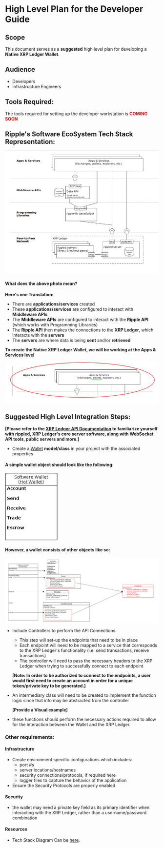 # High Level Plan for the Developer Guide

## Scope
This document serves as a **suggested** high level plan for developing a **Native XRP Ledger Wallet**.

## Audience
- Developers
- Infrastructure Engineers

## Tools Required:
The tools required for setting up the developer workstation is <span style="color:red;">**COMING SOON**</span>

## Ripple's Software EcoSystem Tech Stack Representation:


![alt text](/XRP-Ledger-Wallet-Documentation/resources/visuals/xrp-tech-stack-level.png)

#### What does the above photo mean?
**Here's one Translation:**
- There are **applications/services** created 
- These **applications/services** are configured to interact with **Middleware APIs** 
- The **Middleware APIs** are configured to interact with the **Ripple API** (which works with Programming Libraries)
- The **Ripple API** then makes the connections to the **XRP Ledger**, which interacts with the **servers**
- The **servers** are where data is being **sent** and/or **retrieved**

**To create the Native XRP Ledger Wallet, we will be working at the Apps & Services level**

![](/XRP-Ledger-Wallet-Documentation/resources/visuals/application-level.png)


## Suggested High Level Integration Steps:
**[Please refer to the [XRP Ledger API Documentation](https://xrpl.org/get-started-with-the-rippled-api.html) to 
familiarize yourself with [rippled](https://xrpl.org/the-rippled-server.html), **XRP Ledger's core server software**, along 
with WebSocket API tools, public servers and more.]**
- Create a [Wallet](/XRP-Ledger-Wallet-Documentation/concepts/what-is-a-wallet.md) **model/class** in your project with the associated properties
 
    
#### A simple wallet object should look like the following:

![](/XRP-Ledger-Wallet-Documentation/resources/visuals/Software-Wallet-Object.png)

#### However, a wallet consists of other objects like so:
![](/XRP-Ledger-Wallet-Documentation/resources/visuals/wallet-payment-updated.png)



-  Include Controllers to perform the API Connections
    - This step will set-up the endpoints that need to be in place
    - Each endpoint will need to be mapped to a service that corresponds to the XRP Ledger's functionality (i.e. send transactions, receive transactions)
    - The controller will need to pass the necessary headers to the XRP Ledger when trying to successfully connect to each endpoint
   
   **[Note: In order to be authorized to connect to the endpoints, a user would first need to create an account in order for a 
    unique token/private key to be generated.]** 

- An intermediary class will need to be created to implement the function logic since that info may be abstracted from the controller
  
  **[Provide a Visual example]**
- these functions should perform the necessary actions required to allow for the interaction between the Wallet and the XRP Ledger.

### Other requirements:
#### Infrastructure
- Create environment specific configurations which includes:
  - port #s
  - server locations/hostnames
  - security connections/protocols, if required here
  - logger files to capture the behavior of the application
- Ensure the Security Protocols are properly enabled  

#### Security 
- the wallet may need a private key field as its primary identifier when interacting with the XRP Ledger, rather than a username/password combination



#### Resources
- Tech Stack Diagram Can be [here](https://xrpl.org/img/ecosystem.svg).


















